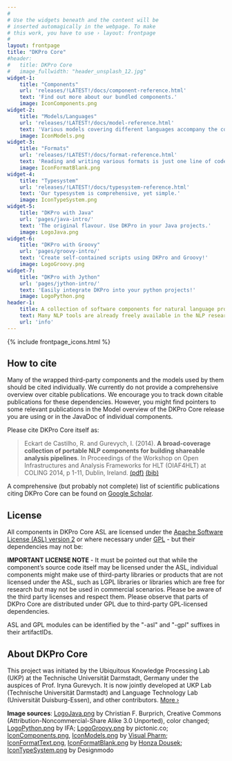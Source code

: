 ```yaml
---
#
# Use the widgets beneath and the content will be
# inserted automagically in the webpage. To make
# this work, you have to use › layout: frontpage
#
layout: frontpage
title: "DKPro Core"
#header:
#	title: DKPro Core
#   image_fullwidth: "header_unsplash_12.jpg"
widget-1:
    title: "Components"
    url: 'releases/!LATEST!/docs/component-reference.html'
    text: 'Find out more about our bundled components.'
    image: IconComponents.png
widget-2:
    title: "Models/Languages"
    url: 'releases/!LATEST!/docs/model-reference.html'
    text: 'Various models covering different languages accompany the components.'
    image: IconModels.png
widget-3:
    title: "Formats"
    url: 'releases/!LATEST!/docs/format-reference.html'
    text: 'Reading and writing various formats is just one line of code away.'
    image: IconFormatBlank.png
widget-4:
    title: "Typesystem"
    url: 'releases/!LATEST!/docs/typesystem-reference.html'
    text: 'Our typesystem is comprehensive, yet simple.'
    image: IconTypeSystem.png
widget-5:
    title: "DKPro with Java"
    url: 'pages/java-intro/'
    text: 'The original flavour. Use DKPro in your Java projects.'
    image: LogoJava.png
widget-6:
    title: "DKPro with Groovy"
    url: 'pages/groovy-intro/'
    text: 'Create self-contained scripts using DKPro and Groovy!'
    image: LogoGroovy.png
widget-7:
    title: "DKPro with Jython"
    url: 'pages/jython-intro/'
    text: 'Easily integrate DKPro into your python projects!'
    image: LogoPython.png
header-1:
    title: A collection of software components for natural language processing (NLP) based on the Apache UIMA framework.
    text: Many NLP tools are already freely available in the NLP research community. DKPro Core provides Apache UIMA components wrapping these tools (and some original tools) so they can be used interchangeably in UIMA processing pipelines. DKPro Core builds heavily on uimaFIT which allows for rapid and easy development of NLP processing pipelines, for wrapping existing tools and for creating original UIMA components.
    url: 'info'
---
```



{% include frontpage_icons.html %}

How to cite
-----------

Many of the wrapped third-party components and the models used by them should be cited individually. We currently do not provide a comprehensive overview over citable publications. We encourage you to track down citable publications for these dependencies. However, you might find pointers to some relevant publications in the Model overview of the DKPro Core release you are using or in the JavaDoc of individual components.

Please cite DKPro Core itself as:

> Eckart de Castilho, R. and Gurevych, I. (2014). **A broad-coverage collection of portable NLP components for building shareable analysis pipelines**. In Proceedings of the Workshop on Open Infrastructures and Analysis Frameworks for HLT (OIAF4HLT) at COLING 2014, p 1-11, Dublin, Ireland.
[(pdf)][COLING_2014_pdf] [(bib)][COLING_2014_bib]

A comprehensive (but probably not complete) list of scientific publications citing DKPro Core can be found on [Google Scholar](http://scholar.google.de/scholar?q=%22DKPro+Core%22).

License
-------

All components in DKPro Core ASL are licensed under the [Apache Software License (ASL) version 2][3] or where necessary under [GPL][GPL] - but their dependencies may not be:

**IMPORTANT LICENSE NOTE** - It must be pointed out that while the component’s source code itself may be licensed under the ASL, individual components might make use of third-party libraries or products that are not licensed under the ASL, such as LGPL libraries or libraries which are free for research but may not be used in commercial scenarios. Please be aware of the third party licenses and respect them. Please observe that parts of DKPro Core are distributed under GPL due to third-party GPL-licensed dependencies.

ASL and GPL modules can be identified by the "-asl" and "-gpl" suffixes in their artifactIDs.

About DKPro Core
----------------

This project was initiated by the Ubiquitous Knowledge Processing Lab (UKP) at the Technische Universität Darmstadt, Germany under the auspices of Prof. Iryna Gurevych. It is now jointly developed at UKP Lab (Technische Universität Darmstadt) and Language Technology Lab (Universität Duisburg-Essen), and other contributors. [More ›](/info)


<span class="footnotes">**Image sources**: [LogoJava.png][4] by Christian F. Burprich, Creative Commons (Attribution-Noncommercial-Share Alike 3.0 Unported), color changed; [LogoPython.png][5] by IFA; [LogoGroovy.png][6] by pictonic.co; [IconComponents.png][7], [IconModels.png][8] by [Visual Pharm][9]; [IconFormatText.png][10], [IconFormatBlank.png][11] by [Honza Dousek][12]; [IconTypeSystem.png][13] by Designmodo</span>

[3]: http://www.apache.org/licenses/LICENSE-2.0
[4]: https://www.iconfinder.com/icons/16890/java_icon#size=128
[5]: https://www.iconfinder.com/icons/282803/logo_python_icon#size=128
[6]: http://findicons.com/icon/576242/pl_groovy_02?id=576242
[7]: https://www.iconfinder.com/icons/175334/services_icon#size=128
[8]: https://www.iconfinder.com/icons/174880/database_icon#size=128
[9]: http://icons8.com/
[10]: https://www.iconfinder.com/icons/199323/extension_file_format_txt_icon#size=128
[11]: https://www.iconfinder.com/icons/199231/blank_extension_file_format_icon#size=128
[12]: https://www.iconfinder.com/iconsets/lexter-flat-colorfull-file-formats
[13]: https://www.iconfinder.com/icons/115791/tag_icon#size=128
[14]: http://uima.apache.org
[15]: http://uima.apache.org/uimafit
[COLING_2014_pdf]: https://www.aclweb.org/anthology/W/W14/W14-5201.pdf
[COLING_2014_bib]: https://www.aclweb.org/anthology/W/W14/W14-5201.bib
[GPL]: http://www.gnu.org/licenses/

